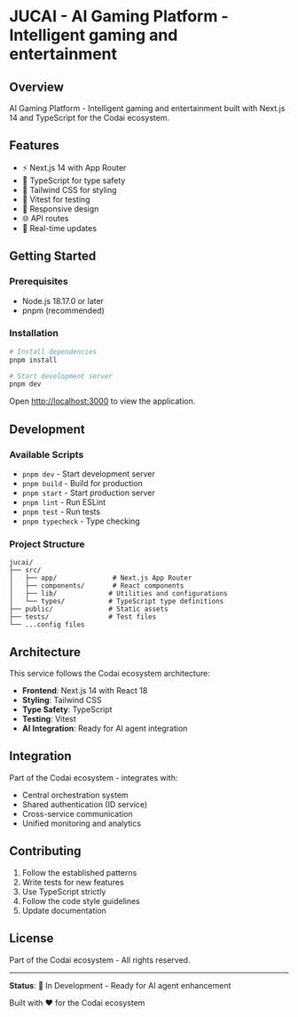 # JUCAI - AI Gaming Platform - Intelligent gaming and entertainment

## Overview

AI Gaming Platform - Intelligent gaming and entertainment built with Next.js 14 and TypeScript for the Codai ecosystem.

## Features

- ⚡ Next.js 14 with App Router
- 🔷 TypeScript for type safety
- 🎨 Tailwind CSS for styling
- 🧪 Vitest for testing
- 📱 Responsive design
- 🌐 API routes
- 🔄 Real-time updates

## Getting Started

### Prerequisites

- Node.js 18.17.0 or later
- pnpm (recommended)

### Installation

```bash
# Install dependencies
pnpm install

# Start development server
pnpm dev
```

Open [http://localhost:3000](http://localhost:3000) to view the application.

## Development

### Available Scripts

- `pnpm dev` - Start development server
- `pnpm build` - Build for production
- `pnpm start` - Start production server
- `pnpm lint` - Run ESLint
- `pnpm test` - Run tests
- `pnpm typecheck` - Type checking

### Project Structure

```
jucai/
├── src/
│   ├── app/              # Next.js App Router
│   ├── components/       # React components
│   ├── lib/             # Utilities and configurations
│   └── types/           # TypeScript type definitions
├── public/              # Static assets
├── tests/               # Test files
└── ...config files
```

## Architecture

This service follows the Codai ecosystem architecture:

- **Frontend**: Next.js 14 with React 18
- **Styling**: Tailwind CSS
- **Type Safety**: TypeScript
- **Testing**: Vitest
- **AI Integration**: Ready for AI agent integration

## Integration

Part of the Codai ecosystem - integrates with:

- Central orchestration system
- Shared authentication (ID service)
- Cross-service communication
- Unified monitoring and analytics

## Contributing

1. Follow the established patterns
2. Write tests for new features
3. Use TypeScript strictly
4. Follow the code style guidelines
5. Update documentation

## License

Part of the Codai ecosystem - All rights reserved.

---

**Status**: 🚧 In Development - Ready for AI agent enhancement

Built with ❤️ for the Codai ecosystem
